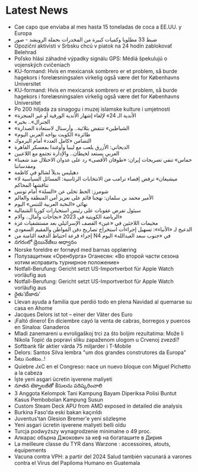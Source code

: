 # Latest News
-  Cae capo que enviaba al mes hasta 15 toneladas de coca a EE.UU. y Europa
-  ضبط 33 مطلوبا وكميات كبيرة من المخدرات بحملة الرويشد - صور
-  Opoziční aktivisti v Srbsku chcú v piatok na 24 hodín zablokovať Belehrad
-  Poľsko hlási záhadné výpadky signálu GPS: Médiá špekulujú o vojenských cvičeniach
-  KU-formand: Hvis en mexicansk sombrero er et problem, så burde hagekors i forelæsningsalen virkelig også være det for Københavns Universitet
-  KU-formand: Hvis en mexicansk sombrero er et problem, så burde hagekors i forelæsningsalen virkelig også være det for Københavns Universitet
-  Po 200 hiljada za sinagogu i muzej islamske kulture i umjetnosti
-  «الأندية الـ 24» لإلغاء إشهار الأندية الورقية أو غير المنجزة
-  «الجنرال».. بخير
-  «الشياطين» تنتفض بثلاثية.. وأرسنال لاستعادة الصدارة
-  «طائرة» الكويت يواجه العربي اليوم
-  التضامن «كامل العدد» أمام اليرموك
-  الديحاني: الأزرق يلعب مع ليبيا وأوغندا بمعسكر القاهرة
-  العربي يستعد لخيطان.. والإدارة تجتمع مع اللاعبين
-  «حماس» تنفي تصريحات إيران: «طوفان الأقصى» رد على عدوان الاحتلال ضد شعبنا ومقدساتنا
-  دهيليس بديلاً لشالو في كاظمة
-  «ميشيغان» ترفض إقصاء ترامب من الانتخابات الرئاسية: المسائل السياسية لا تناقشها المحاكم
-  شومرز: الحظ تخلى عن «السلة» أمام تونس
-  الأمير محمد بن سلمان: نهجنا قائم على تعزيز أمن المنطقة والعالم
-  نهائي «النخبة العربية للتنس» اليوم
-  سيئول تفرض عقوبات على رئيس استخبارات كوريا الشمالية
-  الرياضة الكويتية في 2023 «نجاحات وآمال.. وآلام»
-  مخيمات اللاجئين في «عين» القصف الإسرائيلي بعد مستشفيات غزة
-  الدعيج لـ «الأنباء»: تسهيل إجراءات استخراج تصاريح دفن المواطن والمقيم السعودي
-  إجراء قرعة احتياط الدفعة الثامنة من N4 في «جنوب سعد العبدالله» اليوم
-  నగరంలో డ్రెయినేజీలు అధ్వానం
-  Norske foreldre er fornøyd med barnas opplæring
-  Полузащитник «Оренбурга» Оганесян: «Во второй части сезона хотим исправить турнирное положение»
-  Notfall-Berufung: Gericht setzt US-Importverbot für Apple Watch vorläufig aus
-  Notfall-Berufung: Gericht setzt US-Importverbot für Apple Watch vorläufig aus
-  రైతు‘బేజారు’
-  Llevan ayuda a familia que perdió todo en plena Navidad al quemarse su casa en Ahome
-  Jacques Delors ist tot – einer der Väter des Euro
-  ¡Faltó dinero! En diciembre cayó la venta de cabras, borregos y puercos en Sinaloa: Ganaderos
-  Mladi zanemareni u evroligaškoj trci za što boljim rezultatima: Može li Nikola Topić da popravi sliku zapaženom ulogom u Crvenoj zvezdi?
-  Softbank får aktier värda 75 miljarder i T-Mobile
-  Delors: Santos Silva lembra "um dos grandes construtores da Europa"
-  సీటు సంకటం..!
-  Quiebre JxC en el Congreso: nace un nuevo bloque con Miguel Pichetto a la cabeza
-  İşte yeni asgari ücretin işverene maliyeti
-  నూతన టెక్నాలజీతో కేసులను పరిష్కరించాలి
-  3 Anggota Kelompok Tani Kampung Bayam Diperiksa Polisi Buntut Kasus Pembobolan Kampung Susun
-  Custom Steam Deck APU from AMD exposed in detailed die analysis
-  Burkina Faso'da eski bakan kaçırıldı
-  Juventus'tan Glesion Bremer'e yeni sözleşme
-  Yeni asgari ücretin işverene maliyeti belli oldu
-  Turcja podwyższy wynagrodzenie minimalne o 49 proc.
-  Алкарас обърна Джокович за кеф на богаташите в Дирия
-  La meilleure classe du TYR dans Warzone : accessoires, atouts, équipements
-  Vacuna contra VPH: a partir del 2024 Salud también vacunará a varones contra el Virus del Papiloma Humano en Guatemala
